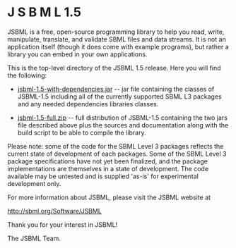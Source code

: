 J S B M L   1.5
=====

JSBML is a free, open-source programming library to help you read, write, manipulate, translate, and validate SBML files and data streams. It is not an application itself (though it does come with example programs), but rather a library you can embed in your own applications.

This is the top-level directory of the JSBML 1.5 release. Here you will find the following:
  
* [jsbml-1.5-with-dependencies.jar](jsbml-1.5-with-dependencies.jar)  -- jar file containing the classes of JSBML-1.5 including all of the currently supported SBML L3 packages and any needed dependencies libraries classes.
  
* [jsbml-1.5-full.zip](jsbml-1.5-full.zip)  -- full distribution of JSBML-1.5 containing the  two jars file described above plus the sources and documentation along with the build script to be able to compile the library.


Please note: some of the code for the SBML Level 3 packages reflects the current state of development of each packages. Some of the SBML Level 3 package specifications have not yet been finalized, and the package implementations are themselves in a state of development. The code available may be untested and is supplied 'as-is' for experimental development only.

For more information about JSBML, please visit the JSBML website at

<http://sbml.org/Software/JSBML>


Thank you for your interest in JSBML!

The JSBML Team.

